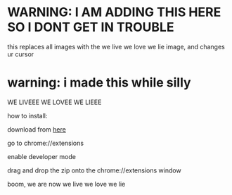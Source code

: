 # WARNING: I AM ADDING THIS HERE SO I DONT GET IN TROUBLE
this replaces all images with the we live we love we lie image, and changes ur cursor

# warning: i made this while silly
WE LIVEEE WE LOVEE WE LIEEE


how to install:

download from [here](https://github.com/EricPanDev/we-live-we-love-we-lie/raw/main/extension.zip)

go to chrome://extensions


enable developer mode


drag and drop the zip onto the chrome://extensions window


boom, we are now we live we love we lie
